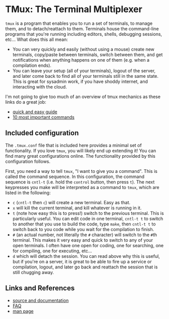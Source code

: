 # TMux: The Terminal Multiplexer

`tmux` is a program that enables you to run a set of terminals, to manage them, and to detach/reattach to them.
Terminals house the command-line programs that you're running including editors, shells, debugging sessions, etc...
What does this all mean:

- You can very quickly and easily (without using a mouse) create new terminals, copy/paste between terminals, switch between them, and get notifications when anything happens on one of them (e.g. when a compilation ends).
- You can leave your setup (all of your terminals), logout of the server, and later come back to find all of your terminals still in the same state.
    This is great for sysadmin work, if you have shoddy internet, and interacting with the cloud.

I'm not going to give too much of an overview of tmux mechanics as these links do a great job:

- [quick and easy guide](https://www.hamvocke.com/blog/a-quick-and-easy-guide-to-tmux/)
- [10 most important commands](https://danielmiessler.com/study/tmux/)

## Included configuration

The `.tmux.conf` file that is included here provides a minimal set of functionality.
If you love `tmux`, you will likely end up extending it!
You can find many great configurations online.
The functionality provided by this configuration follows.

First, you need a way to tell `tmux`, "I want to give you a command".
This is called the command sequence.
In this configuration, the command sequence is `cntl-t` (i.e. hold the `control` button, then press `t`).
The next keypresses you make will be interpreted as a command to `tmux`, which are listed in the following:

- `c` (`cntl-t` then `c`) will create a new terminal.
    Easy as that.
- `x` will kill the current terminal, and kill whatever is running in it.
- `t` (note how easy this is to press!) switch to the previous terminal.
    This is particularly useful.
	You can edit code in one terminal, `cntl-t t` to switch to another that you use to build the code, type `make`, then `cntl-t t` to switch back to you code while you wait for the compilation to finish.
- `#` (an actual number, not literally the `#` character) will switch to the `#`th terminal.
    This makes it very easy and quick to switch to any of your open terminals.
	I often have one open for coding, one for searching, one for compiling, one for executing, etc...
- `d` which will detach the session.
    You can read above why this is useful, but if you're on a server, it is great to be able to fire up a service or compilation, logout, and later go back and reattach the session that is still chugging away.

## Links and References

- [source and documentation](https://github.com/tmux/tmux)
- [FAQ](https://github.com/tmux/tmux/wiki/FAQ)
- [man page](http://man.openbsd.org/OpenBSD-current/man1/tmux.1)
